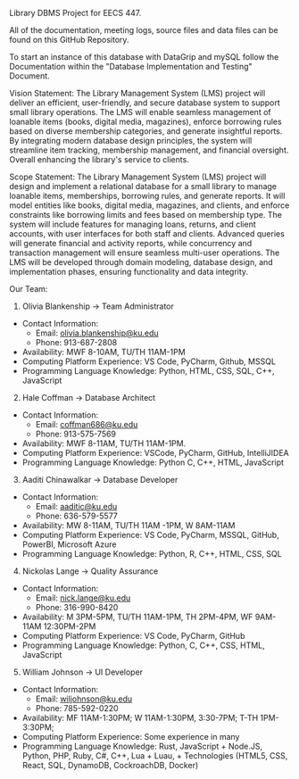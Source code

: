 Library DBMS Project for EECS 447.

All of the documentation, meeting logs, source files and data files can be found on this GitHub Repository.

To start an instance of this database with DataGrip and mySQL follow the Documentation within the "Database Implementation and Testing" Document.


Vision Statement: The Library Management System (LMS) project will deliver an efficient, user-friendly, and secure database system to support
small library operations. The LMS will enable seamless management of loanable items (books, digital media, magazines), enforce borrowing rules 
based on diverse membership categories, and generate insightful reports. By integrating modern database design principles, the system will streamline 
item tracking, membership management, and financial oversight. Overall enhancing the library's service to clients.


Scope Statement: The Library Management System (LMS) project will design and implement a relational database for a small library to manage loanable
items, memberships, borrowing rules, and generate reports. It will model entities like books, digital media, magazines, and clients, and enforce
constraints like borrowing limits and fees based on membership type. The system will include features for managing loans, returns, and client
accounts, with user interfaces for both staff and clients. Advanced queries will generate financial and activity reports, while concurrency and
transaction management will ensure seamless multi-user operations. The LMS will be developed through domain modeling, database design, and
implementation phases, ensuring functionality and data integrity.


Our Team:

1) Olivia Blankenship -> Team Administrator
  - Contact Information:
    - Email: olivia.blankenship@ku.edu
    - Phone: 913-687-2808
  - Availability: MWF 8-10AM, TU/TH 11AM-1PM
  - Computing Platform Experience: VS Code, PyCharm, Github, MSSQL
  - Programming Language Knowledge: Python, HTML, CSS, SQL, C++, JavaScript


2) Hale Coffman -> Database Architect
  - Contact Information:
    - Email: coffman686@ku.edu
    - Phone: 913-575-7569
  - Availability: MWF 8-11AM, TU/TH 11AM-1PM.
  - Computing Platform Experience: VSCode, PyCharm, GitHub, IntelliJIDEA
  - Programming Language Knowledge: Python C, C++, HTML, JavaScript


3) Aaditi Chinawalkar -> Database Developer
  - Contact Information:
    - Email: aaditic@ku.edu
    - Phone: 636-579-5577
  - Availability: MW 8-11AM, TU/TH 11AM -1PM, W 8AM-11AM
  - Computing Platform Experience: VS Code, PyCharm, MSSQL, GitHub, PowerBI, Microsoft Azure
  - Programming Language Knowledge: Python, R, C++, HTML, CSS, SQL


4) Nickolas Lange -> Quality Assurance
  - Contact Information:
    - Email: nick.lange@ku.edu
    - Phone: 316-990-8420
  - Availability: M 3PM-5PM, TU/TH 11AM-1PM, TH 2PM-4PM, WF 9AM-11AM 12:30PM-2PM
  - Computing Platform Experience: VS Code, PyCharm, GitHub
  - Programming Language Knowledge: Python, C, C++, CSS, HTML, JavaScript


5) William Johnson -> UI Developer
  - Contact Information:
    - Email: wiljohnson@ku.edu
    - Phone: 785-592-0220
  - Availability: MF 11AM-1:30PM; W 11AM-1:30PM, 3:30-7PM; T-TH 1PM-3:30PM;
  - Computing Platform Experience: Some experience in many
  - Programming Language Knowledge: Rust, JavaScript + Node.JS, Python, PHP, Ruby, C#, C++, Lua + Luau, + Technologies (HTML5, CSS, React, SQL, DynamoDB, CockroachDB, Docker)
